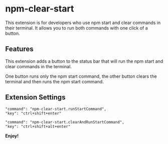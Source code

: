 # npm-clear-start

This extension is for developers who use npm start and clear commands in their terminal. It allows you to run both commands with one click of a button.

## Features

This extension adds a button to the status bar that will run the npm start and clear commands in the terminal.

One button runs only the npm start command, the other button clears the terminal and then runs the npm start command.

## Extension Settings

    "command": "npm-clear-start.runStartCommand",
    "key": "ctrl+shift+enter"

    "command": "npm-clear-start.clearAndRunStartCommand",
    "key": "ctrl+shift+alt+enter"

**Enjoy!**
